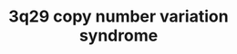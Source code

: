 ---
annotations:
- type: Disease Ontology
  value: disease of mental health
- type: Disease Ontology
  value: chromosome 3q29 microduplication syndrome
- type: Pathway Ontology
  value: disease pathway
- type: Disease Ontology
  value: chromosomal disease
- type: Disease Ontology
  value: chromosome 3q29 microdeletion syndrome
authors:
- Fehrhart
- Egonw
- Marvin M2
description: "3q29 copy number variation (duplication or deletion) is a rare genetic
  condition that results in a variety of psychiatric problems. The genes on the red
  DNA strand represents the deleted, or duplicated, region. The downstream effects
  and interaction partners of the different genes are shown according to available
  knowledge. The breakpoints (chr3:195,788,299 – 197,033,296, GRCh37/hg19) are defined
  as given in Cox and Butler\tPMID: 25714563."
last-edited: 2021-03-11
organisms:
- Homo sapiens
redirect_from:
- /index.php/Pathway:WP4906
- /instance/WP4906
schema-jsonld:
- '@context': https://schema.org/
  '@id': https://wikipathways.github.io/pathways/WP4906.html
  '@type': Dataset
  creator:
    '@type': Organization
    name: WikiPathways
  description: "3q29 copy number variation (duplication or deletion) is a rare genetic
    condition that results in a variety of psychiatric problems. The genes on the
    red DNA strand represents the deleted, or duplicated, region. The downstream effects
    and interaction partners of the different genes are shown according to available
    knowledge. The breakpoints (chr3:195,788,299 – 197,033,296, GRCh37/hg19) are defined
    as given in Cox and Butler\tPMID: 25714563."
  keywords:
  - MYCBP2
  - CASP7
  - of a protein
  - DYNLRB2
  - NRROS
  - STAT5A
  - RNU7-18P
  - FNDC8
  - SLC51A
  - DYNC2H1
  - Fe2+
  - STAT5B
  - DYNLT3
  - RNU4-89P
  - DLG1-AS1
  - UBXN7
  - HAMP
  - palmitoyl-CoA(4−)
  - RPS29P3
  - 'Post-translational modification: '
  - DYNLT1
  - PXN
  - DYNLL2
  - GRIA1
  - NCBP2
  - MCRS1
  - SDHAP1
  - hsa-mir-4797
  - Genes related to primary
  - UBXN7-AS1
  - PAK2
  - PCYT1A
  - RNU6-910P
  - SIRT1
  - RNU6-646P
  - DYNC2LI1
  - TM4SF19-TCTEX1D2
  - PIK3R3
  - MYC
  - NCBP1
  - JUN
  - Nuclear cap-
  - TF
  - AKT1
  - PIGZ
  - PIGM
  - L-cysteine residue
  - NCBP2AS2
  - PIGX
  - CoA
  - Digoxin
  - synthesis of GPI-anchored proteins
  - HIF1A
  - RNF8
  - Taurocholic acid
  - ZDHHC19
  - BRINP1
  - S-palmitoyl-L-cysteine residue
  - SLC51B
  - FRAX1036
  - Prostaglandin E2
  - RPSAP69
  - TM4SF19
  - RN7SL434P
  - RN7SL738P
  - ATM signaling network
  - DYNLL1
  - TNK2-AS1
  - Choline phosphate(1−)
  - CEP19
  - CEP350
  - TM4SF19-AS1
  - RABL2B
  - RNF168
  - RNU6-1279P
  - ' '
  - MELTF
  - SLC40A1
  - TGFB1
  - FBXO45
  - DYNLRB1
  - WDR60
  - uH2B
  - ADAM10
  - binding complex
  - Diphosphate(3−)
  - UBE2N
  - Estrone sulfate
  - LINC01063
  - CDP-choline(1−)
  - ZNF76
  - L-serine residue
  - WDR34
  - MELTF-AS1
  - NF2
  - FGFR1OP
  - SENP5
  - RNU6-42P
  - RNU2-11P
  - WDR53
  - LINC00885
  - cilium development
  - MAD2L1BP
  - FBXW7
  - TFRC
  - DLG1
  - NCBP2-AS1
  - SMCO1
  - CTP4−
  - HFE
  - TCTEX1D2
  license: CC0
  name: 3q29 copy number variation syndrome
seo: CreativeWork
title: 3q29 copy number variation syndrome
wpid: WP4906
---